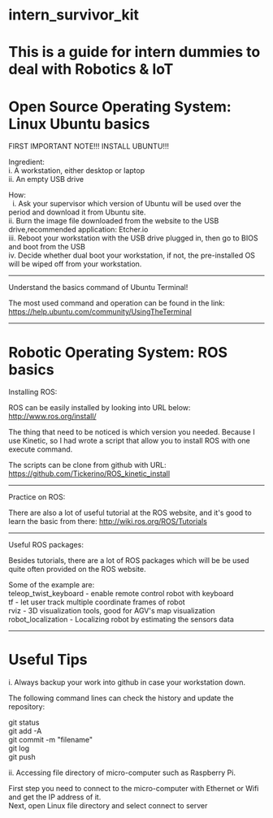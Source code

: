 # intern_survivor_kit
# This is a guide for intern dummies to deal with Robotics & IoT

Open Source Operating System: Linux Ubuntu basics
=================================================

FIRST IMPORTANT NOTE!!! INSTALL UBUNTU!!!

Ingredient:   
    i.  A workstation, either desktop or laptop  
    ii. An empty USB drive  

How:   
    i.   Ask your supervisor which version of Ubuntu will be used    over the period and download it from Ubuntu site.  
    ii.  Burn the image file downloaded from the website to the USB drive,recommended application: Etcher.io  
    iii. Reboot your workstation with the USB drive plugged in, then go to BIOS and boot from the USB  
    iv.  Decide whether dual boot your workstation, if not, the pre-installed OS will be wiped off from your workstation.  

-------------------------------------------------------------------

Understand the basics command of Ubuntu Terminal!

The most used command and operation can be found in the link:
https://help.ubuntu.com/community/UsingTheTerminal

-------------------------------------------------------------------


Robotic Operating System: ROS basics
====================================

Installing ROS:

ROS can be easily installed by looking into URL below:
http://www.ros.org/install/

The thing that need to be noticed is which version you needed.
Because I use Kinetic, so I had wrote a script that allow you to install ROS with one execute command.

The scripts can be clone from github with URL:
https://github.com/Tickerino/ROS_kinetic_install

--------------------------------------------------------------------

Practice on ROS:

There are also a lot of useful tutorial at the ROS website, and it's good to learn the basic from there:
http://wiki.ros.org/ROS/Tutorials

--------------------------------------------------------------------

Useful ROS packages:

Besides tutorials, there are a lot of ROS packages which will be be used quite often provided on the ROS website.

Some of the example are:  
teleop_twist_keyboard - enable remote control robot with keyboard  
tf - let user track multiple coordinate frames of robot  
rviz - 3D visualization tools, good for AGV's map visualization  
robot_localization - Localizing robot by estimating the sensors data  

---------------------------------------------------------------------

Useful Tips
===========

i.  Always backup your work into github in case your workstation down.

The following command lines can check the history and update the repository:

git status  
git add -A  
git commit -m "filename"  
git log  
git push  

ii. Accessing file directory of micro-computer such as Raspberry Pi.

First step you need to connect to the micro-computer with Ethernet or Wifi and get the IP address of it.  
Next, open Linux file directory and select connect to server
